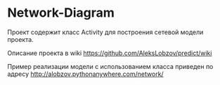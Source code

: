 # Network-Diagram

Проект содержит класс Activity для построения сетевой модели проекта.

Описание проекта в wiki https://github.com/AleksLobzov/predict/wiki

Пример реализации модели с использованием класса приведен по адресу http://alobzov.pythonanywhere.com/network/
